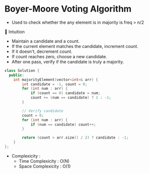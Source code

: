 # Boyer-Moore Voting Algorithm
- Used to check whether the any element is in majority is freq > n/2

🧠 Intuition
- Maintain a candidate and a count.
- If the current element matches the candidate, increment count.
- If it doesn't, decrement count.
- If count reaches zero, choose a new candidate.
- After one pass, verify if the candidate is truly a majority.

```cpp
class Solution {
  public:
    int majorityElement(vector<int>& arr) {
        int candidate = -1, count = 0;
        for (int num : arr) {
            if (count == 0) candidate = num;
            count += (num == candidate) ? 1 : -1;
        }

        // Verify candidate
        count = 0;
        for (int num : arr) {
            if (num == candidate) count++;
        }

        return (count > arr.size() / 2) ? candidate : -1;
    }
};

```
- Complexicity :
  - Time Complexicity : O(N)
  - Space Complexicity : O(1)
  

